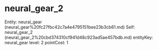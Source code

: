 # neural_gear_2

Entity: neural_gear (neural_gear%20fc27fbc42c7a4e4795151bee23b3cb61.md)
Self: neural_gear_2 (neural_gear_2%20cbd374310cf941d48c923ad5ae457bdb.md)
entityKey: neural_gear
level: 2
pointCost: 1

[](Untitled%200a882255d1284c70911ad3b808b379e2.md)